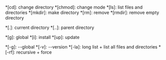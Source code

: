 *[cd]:      change directory
*[chmod]:   change mode
*[ls]:      list files and directories
*[mkdir]:   make directory
*[rm]:      remove
*[rmdir]:   remove empty directory

*[.]:       current directory
*[..]:      parent directory

*[g]:       global
*[i]:       install
*[up]:      update

*[-g]:      --global
*[-v]:      --version
*[-la]:     long list + list all files and directories
*[-rf]:     recursive + force